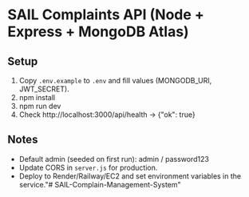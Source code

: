 # SAIL Complaints API (Node + Express + MongoDB Atlas)

## Setup
1) Copy `.env.example` to `.env` and fill values (MONGODB_URI, JWT_SECRET).
2) npm install
3) npm run dev
4) Check http://localhost:3000/api/health → {"ok": true}

## Notes
- Default admin (seeded on first run): admin / password123
- Update CORS in `server.js` for production.
- Deploy to Render/Railway/EC2 and set environment variables in the service."# SAIL-Complain-Management-System" 

